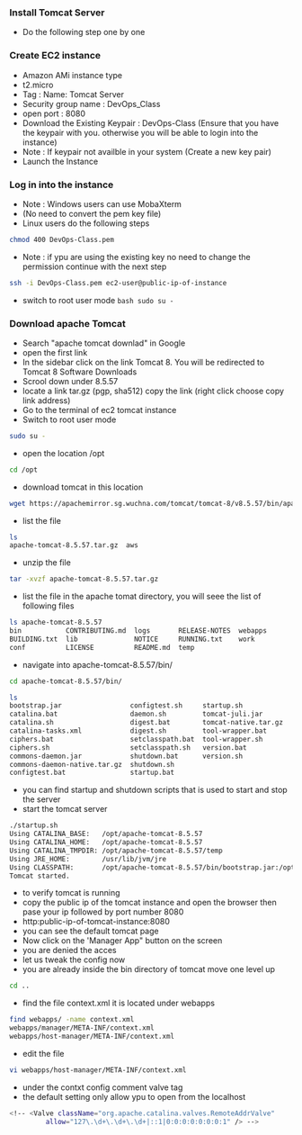 ### Install Tomcat Server
* Do the following step one by one
### Create EC2 instance
* Amazon AMi instance type
* t2.micro
* Tag : Name: Tomcat Server
* Security group name : DevOps_Class
* open port : 8080
* Download the Existing Keypair : DevOps-Class (Ensure that you have the keypair with you. otherwise you will be able to login into the instance)
* Note : If keypair not availble in your system (Create a new key pair)
* Launch the Instance
### Log in into the instance
* Note : Windows users can use MobaXterm
* (No need to convert the pem key file)
* Linux users do the following steps
``` bash 
chmod 400 DevOps-Class.pem 
```
* Note : if ypu are using the existing key no need to change the permission continue with the next step
``` bash
ssh -i DevOps-Class.pem ec2-user@public-ip-of-instance 
```
* switch to root user mode
```bash sudo su - ```
### Download apache Tomcat
* Search "apache tomcat downlad" in Google
* open the first link
* In the sidebar click on the link Tomcat 8. You will be redirected to Tomcat 8 Software Downloads
* Scrool down under 8.5.57
* locate a link tar.gz (pgp, sha512) copy the link (right click choose copy link address)
* Go to the terminal of ec2 tomcat instance 
* Switch to root user mode
``` bash
sudo su -
```
* open the location /opt
``` bash
cd /opt
```
* download tomcat in this location
``` bash
wget https://apachemirror.sg.wuchna.com/tomcat/tomcat-8/v8.5.57/bin/apache-tomcat-8.5.57.tar.gz
```
* list the file
``` bash
ls
apache-tomcat-8.5.57.tar.gz  aws
```
* unzip the file 
``` bash
tar -xvzf apache-tomcat-8.5.57.tar.gz 
```
* list the file in the apache tomat directory, you will seee the list of following files
``` bash
ls apache-tomcat-8.5.57
bin           CONTRIBUTING.md  logs       RELEASE-NOTES  webapps
BUILDING.txt  lib              NOTICE     RUNNING.txt    work
conf          LICENSE          README.md  temp
```
* navigate into apache-tomcat-8.5.57/bin/
``` bash
cd apache-tomcat-8.5.57/bin/

ls
bootstrap.jar                 configtest.sh     startup.sh
catalina.bat                  daemon.sh         tomcat-juli.jar
catalina.sh                   digest.bat        tomcat-native.tar.gz
catalina-tasks.xml            digest.sh         tool-wrapper.bat
ciphers.bat                   setclasspath.bat  tool-wrapper.sh
ciphers.sh                    setclasspath.sh   version.bat
commons-daemon.jar            shutdown.bat      version.sh
commons-daemon-native.tar.gz  shutdown.sh
configtest.bat                startup.bat
```
* you can find startup and shutdown scripts that is used to start and stop the server
* start the tomcat server
``` bash
./startup.sh 
Using CATALINA_BASE:   /opt/apache-tomcat-8.5.57
Using CATALINA_HOME:   /opt/apache-tomcat-8.5.57
Using CATALINA_TMPDIR: /opt/apache-tomcat-8.5.57/temp
Using JRE_HOME:        /usr/lib/jvm/jre
Using CLASSPATH:       /opt/apache-tomcat-8.5.57/bin/bootstrap.jar:/opt/apache-tomcat-8.5.57/bin/tomcat-juli.jar
Tomcat started.
```
* to verify tomcat is running
* copy the public ip of the tomcat instance and open the browser then pase your ip followed by port number 8080
* http:public-ip-of-tomcat-instance:8080
* you can see the default tomcat page
* Now click on the 'Manager App" button on the screen
* you are denied the acces 
* let us tweak the config now
* you are already inside the bin directory of tomcat move one level up
``` bash
cd ..
```
* find the file context.xml it is located under webapps
``` bash
find webapps/ -name context.xml
webapps/manager/META-INF/context.xml
webapps/host-manager/META-INF/context.xml
```
* edit the file
``` bash
vi webapps/host-manager/META-INF/context.xml
```
* under the contxt config comment valve tag
* the default setting only allow ypu to open from the localhost
``` bash
<!-- <Valve className="org.apache.catalina.valves.RemoteAddrValve"
         allow="127\.\d+\.\d+\.\d+|::1|0:0:0:0:0:0:0:1" /> -->
```





